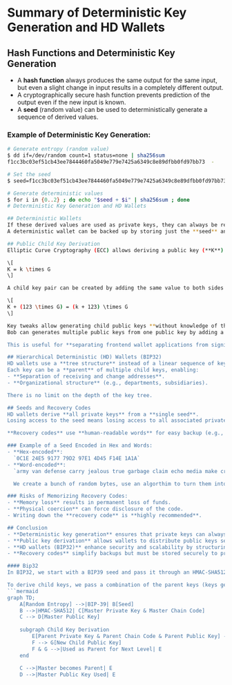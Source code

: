 # Summary of Deterministic Key Generation and HD Wallets

## Hash Functions and Deterministic Key Generation
- A **hash function** always produces the same output for the same input, but even a slight change in input results in a completely different output.
- A cryptographically secure hash function prevents prediction of the output even if the new input is known.
- A **seed** (random value) can be used to deterministically generate a sequence of derived values.

### Example of Deterministic Key Generation:
```bash
# Generate entropy (random value)
$ dd if=/dev/random count=1 status=none | sha256sum
f1cc3bc03ef51cb43ee7844460fa5049e779e7425a6349c8e89dfbb0fd97bb73  -

# Set the seed
$ seed=f1cc3bc03ef51cb43ee7844460fa5049e779e7425a6349c8e89dfbb0fd97bb73

# Generate deterministic values
$ for i in {0..2} ; do echo "$seed + $i" | sha256sum ; done
# Deterministic Key Generation and HD Wallets

## Deterministic Wallets
If these derived values are used as private keys, they can always be regenerated using the seed.  
A deterministic wallet can be backed up by storing just the **seed** and the **key generation algorithm**.

## Public Child Key Derivation
Elliptic Curve Cryptography (ECC) allows deriving a public key (**K**) from a private key (**k**) using a generator point (**G**):

\[
K = k \times G
\]

A child key pair can be created by adding the same value to both sides:

\[
K + (123 \times G) = (k + 123) \times G
\]

Key tweaks allow generating child public keys **without knowledge of the private key**.  
Bob can generates multiple public keys from one public key by adding a constant c to the public key. If I know the constant c he added, I'll be able to derive the corresponding private key.

This is useful for **separating frontend wallet applications from signing devices** (e.g., hardware wallets).

## Hierarchical Deterministic (HD) Wallets (BIP32)
HD wallets use a **tree structure** instead of a linear sequence of keys.  
Each key can be a **parent** of multiple child keys, enabling:
- **Separation of receiving and change addresses**.
- **Organizational structure** (e.g., departments, subsidiaries).

There is no limit on the depth of the key tree.

## Seeds and Recovery Codes
HD wallets derive **all private keys** from a **single seed**.  
Losing access to the seed means losing access to all associated private keys.  

**Recovery codes** use **human-readable words** for easy backup (e.g., **BIP-39 mnemonics**).

### Example of a Seed Encoded in Hex and Words:
- **Hex-encoded**:  
  `0C1E 24E5 9177 79D2 97E1 4D45 F14E 1A1A`
- **Word-encoded**:  
  `army van defense carry jealous true garbage claim echo media make crunch`

  We create a bunch of random bytes, use an algorthim to turn them into human readable words and use another algorithm to turn that into a seed which using a seed algorithm can be used to create a bunch of keys.

### Risks of Memorizing Recovery Codes:
- **Memory loss** results in permanent loss of funds.
- **Physical coercion** can force disclosure of the code.
- Writing down the **recovery code** is **highly recommended**.

## Conclusion
- **Deterministic key generation** ensures that private keys can always be recreated from a seed.
- **Public key derivation** allows wallets to distribute public keys securely.
- **HD wallets (BIP32)** enhance security and scalability by structuring keys hierarchically.
- **Recovery codes** simplify backups but must be stored securely to prevent loss or theft.

#### Bip32
In BIP32, we start with a BIP39 seed and pass it through an HMAC-SHA512 function, which produces a 512-bit hash. The left 256 bits are used as the master private key, while the right 256 bits are used as the master chain code. The master public key is generated from the master private key using ECDSA.

To derive child keys, we pass a combination of the parent keys (keys generated above) along with an index into the HMAC-SHA512 function to generate a new set of child keys. The diagram below explains the concept more clearly.
```mermaid
graph TD;
    A[Random Entropy] -->|BIP-39| B[Seed]
    B -->|HMAC-SHA512| C[Master Private Key & Master Chain Code]
    C --> D[Master Public Key]
    
    subgraph Child Key Derivation
        E[Parent Private Key & Parent Chain Code & Parent Public Key] -->|Index + HMAC-SHA512| F[New Child Private Key & New Child Chain Code]
        F --> G[New Child Public Key]
        F & G -->|Used as Parent for Next Level| E
    end
    
    C -->|Master becomes Parent| E
    D -->|Master Public Key Used| E
```
